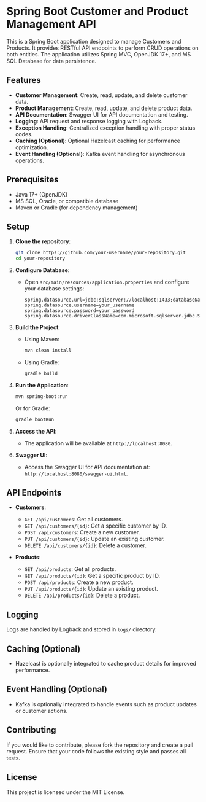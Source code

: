 # Spring Boot Customer and Product Management API

This is a Spring Boot application designed to manage Customers and Products. It provides RESTful API endpoints to perform CRUD operations on both entities. The application utilizes Spring MVC, OpenJDK 17+, and MS SQL Database for data persistence.

## Features

- **Customer Management**: Create, read, update, and delete customer data.
- **Product Management**: Create, read, update, and delete product data.
- **API Documentation**: Swagger UI for API documentation and testing.
- **Logging**: API request and response logging with Logback.
- **Exception Handling**: Centralized exception handling with proper status codes.
- **Caching (Optional)**: Optional Hazelcast caching for performance optimization.
- **Event Handling (Optional)**: Kafka event handling for asynchronous operations.

## Prerequisites

- Java 17+ (OpenJDK)
- MS SQL, Oracle, or compatible database
- Maven or Gradle (for dependency management)

## Setup

1. **Clone the repository**:
   ```bash
   git clone https://github.com/your-username/your-repository.git
   cd your-repository
   ```

2. **Configure Database**:
   - Open `src/main/resources/application.properties` and configure your database settings:
     ```properties
     spring.datasource.url=jdbc:sqlserver://localhost:1433;databaseName=your_database
     spring.datasource.username=your_username
     spring.datasource.password=your_password
     spring.datasource.driverClassName=com.microsoft.sqlserver.jdbc.SQLServerDriver
     ```

3. **Build the Project**:
   - Using Maven:
     ```bash
     mvn clean install
     ```
   - Using Gradle:
     ```bash
     gradle build
     ```

4. **Run the Application**:
   ```bash
   mvn spring-boot:run
   ```
   Or for Gradle:
   ```bash
   gradle bootRun
   ```

5. **Access the API**:
   - The application will be available at `http://localhost:8080`.

6. **Swagger UI**:
   - Access the Swagger UI for API documentation at: `http://localhost:8080/swagger-ui.html`.

## API Endpoints

- **Customers**:
  - `GET /api/customers`: Get all customers.
  - `GET /api/customers/{id}`: Get a specific customer by ID.
  - `POST /api/customers`: Create a new customer.
  - `PUT /api/customers/{id}`: Update an existing customer.
  - `DELETE /api/customers/{id}`: Delete a customer.

- **Products**:
  - `GET /api/products`: Get all products.
  - `GET /api/products/{id}`: Get a specific product by ID.
  - `POST /api/products`: Create a new product.
  - `PUT /api/products/{id}`: Update an existing product.
  - `DELETE /api/products/{id}`: Delete a product.

## Logging

Logs are handled by Logback and stored in `logs/` directory.

## Caching (Optional)

- Hazelcast is optionally integrated to cache product details for improved performance.

## Event Handling (Optional)

- Kafka is optionally integrated to handle events such as product updates or customer actions.

## Contributing

If you would like to contribute, please fork the repository and create a pull request. Ensure that your code follows the existing style and passes all tests.

## License

This project is licensed under the MIT License.
